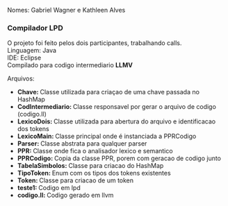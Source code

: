Nomes: Gabriel Wagner e Kathleen Alves

<h3>Compilador LPD</h3>

O projeto foi feito pelos dois participantes, trabalhando calls.
<br>
Linguagem: Java
<br>
IDE: Eclipse
<br>
Compilado para codigo intermediario <b>LLMV</b>

Arquivos:

<ul>
	<li><b>Chave: </b> Classe utilizada para criaçao de uma chave passada no HashMap</li>
	<li><b>CodIntermediario: </b> Classe responsavel por gerar o arquivo de codigo (codigo.ll)</li>
	<li><b>LexicoDois: </b> Classe utilizada para abertura do arquivo e identificacao dos tokens</li>
	<li><b>LexicoMain: </b> Classe principal onde é instanciada a PPRCodigo</li>
	<li><b>Parser: </b> Classe abstrata para qualquer parser</li>
	<li><b>PPR: </b> Classe onde fica o analisador lexico e semantico</li>
	<li><b>PPRCodigo: </b> Copia da classe PPR, porem com geracao de codigo junto</li>
	<li><b>TabelaSimbolos: </b> Classe para criacao do HashMap</li>
	<li><b>TipoToken: </b> Enum com os tipos dos tokens existentes</li>
	<li><b>Token: </b> Classe para criacao de um token</li>
	<li><b>teste1: </b> Codigo em lpd</li>
	<li><b>codigo.ll: </b> Codigo gerado em llvm</li>
</ul>